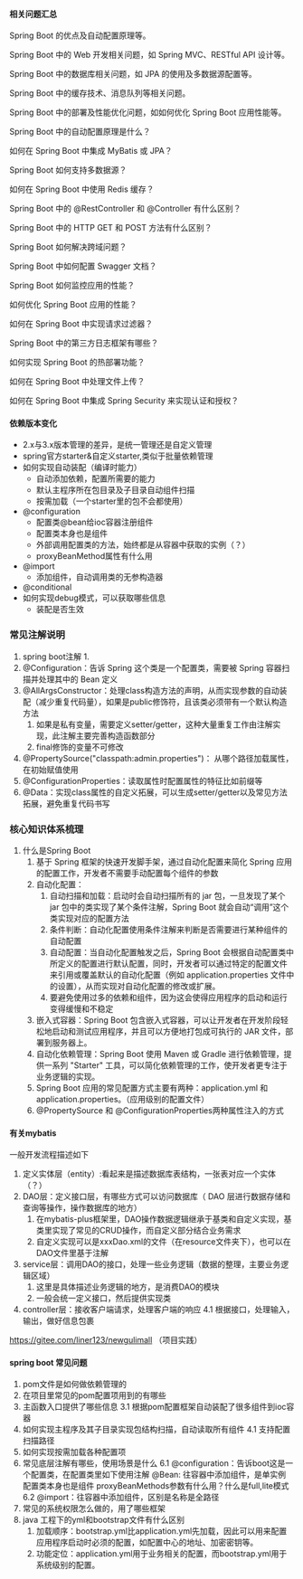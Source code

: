 #### 相关问题汇总
Spring Boot 的优点及自动配置原理等。

Spring Boot 中的 Web 开发相关问题，如 Spring MVC、RESTful API 设计等。

Spring Boot 中的数据库相关问题，如 JPA 的使用及多数据源配置等。

Spring Boot 中的缓存技术、消息队列等相关问题。

Spring Boot 中的部署及性能优化问题，如如何优化 Spring Boot 应用性能等。

Spring Boot 中的自动配置原理是什么？

如何在 Spring Boot 中集成 MyBatis 或 JPA？

Spring Boot 如何支持多数据源？

如何在 Spring Boot 中使用 Redis 缓存？

Spring Boot 中的 @RestController 和 @Controller 有什么区别？

Spring Boot 中的 HTTP GET 和 POST 方法有什么区别？

Spring Boot 如何解决跨域问题？

Spring Boot 中如何配置 Swagger 文档？

Spring Boot 如何监控应用的性能？

如何优化 Spring Boot 应用的性能？

如何在 Spring Boot 中实现请求过滤器？

Spring Boot 中的第三方日志框架有哪些？

如何实现 Spring Boot 的热部署功能？

如何在 Spring Boot 中处理文件上传？

如何在 Spring Boot 中集成 Spring Security 来实现认证和授权？


#### 依赖版本变化
- 2.x与3.x版本管理的差异，是统一管理还是自定义管理
- spring官方starter&自定义starter,类似于批量依赖管理
- 如何实现自动装配（编译时能力）
    - 自动添加依赖，配置所需要的能力
    - 默认主程序所在包目录及子目录自动组件扫描
    - 按需加载（一个starter里的包不会都使用）
- @configuration
    - 配置类@bean给ioc容器注册组件
    - 配置类本身也是组件
    - 外部调用配置类的方法，始终都是从容器中获取的实例（？）
    - proxyBeanMethod属性有什么用
- @import
    - 添加组件，自动调用类的无参构造器
- @conditional
- 如何实现debug模式，可以获取哪些信息
    - 装配是否生效

### 常见注解说明
1. spring boot注解
   1. 
2. @Configuration：告诉 Spring 这个类是一个配置类，需要被 Spring 容器扫描并处理其中的 Bean 定义
3. @AllArgsConstructor：处理class构造方法的声明，从而实现参数的自动装配（减少重复代码量），如果是public修饰符，且该类必须带有一个默认构造方法
   1. 如果是私有变量，需要定义setter/getter，这种大量重复工作由注解实现，此注解主要完善构造函数部分
   2. final修饰的变量不可修改
4. @PropertySource("classpath:admin.properties")： 从哪个路径加载属性，在初始赋值使用
5. @ConfigurationProperties：读取属性时配置属性的特征比如前缀等
6. @Data：实现class属性的自定义拓展，可以生成setter/getter以及常见方法拓展，避免重复代码书写



### 核心知识体系梳理
1. 什么是Spring Boot
   1. 基于 Spring 框架的快速开发脚手架，通过自动化配置来简化 Spring 应用的配置工作，开发者不需要手动配置每个组件的参数
   2. 自动化配置：
      1. 自动扫描和加载：启动时会自动扫描所有的 jar 包，一旦发现了某个 jar 包中的类实现了某个条件注解，Spring Boot 就会自动“调用”这个类实现对应的配置方法
      2. 条件判断：自动化配置使用条件注解来判断是否需要进行某种组件的自动配置
      3. 自动配置：当自动化配置触发之后，Spring Boot 会根据自动配置类中所定义的配置进行默认配置，同时，开发者可以通过特定的配置文件来引用或覆盖默认的自动化配置（例如 application.properties 文件中的设置），从而实现对自动化配置的修改或扩展。
      4. 要避免使用过多的依赖和组件，因为这会使得应用程序的启动和运行变得缓慢和不稳定
   3. 嵌入式容器：Spring Boot 包含嵌入式容器，可以让开发者在开发阶段轻松地启动和测试应用程序，并且可以方便地打包成可执行的 JAR 文件，部署到服务器上。
   4. 自动化依赖管理：Spring Boot 使用 Maven 或 Gradle 进行依赖管理，提供一系列 "Starter" 工具，可以简化依赖管理的工作，使开发者更专注于业务逻辑的实现。
   5. Spring Boot 应用的常见配置方式主要有两种：application.yml 和 application.properties。（应用级别的配置文件）
   6. @PropertySource 和 @ConfigurationProperties两种属性注入的方式
#### 有关mybatis
一般开发流程描述如下
1. 定义实体层（entity）:看起来是描述数据库表结构，一张表对应一个实体（？）
2. DAO层：定义接口层，有哪些方式可以访问数据库（ DAO 层进行数据存储和查询等操作，操作数据库的地方）
    1. 在mybatis-plus框架里，DAO操作数据逻辑继承于基类和自定义实现，基类里实现了常见的CRUD操作，而自定义部分结合业务需求
    2. 自定义实现可以是xxxDao.xml的文件（在resource文件夹下），也可以在DAO文件里基于注解
3. service层：调用DAO的接口，处理一些业务逻辑（数据的整理，主要业务逻辑区域）
    1. 这里是具体描述业务逻辑的地方，是消费DAO的模块
    2. 一般会统一定义接口，然后提供实现类
4. controller层：接收客户端请求，处理客户端的响应
    4.1 根据接口，处理输入，输出，做好信息包裹


https://gitee.com/liner123/newgulimall （项目实践）
#### spring boot 常见问题
1. pom文件是如何做依赖管理的 
2. 在项目里常见的pom配置项用到的有哪些
3. 主函数入口提供了哪些信息
    3.1 根据pom配置框架自动装配了很多组件到ioc容器
4. 如何实现主程序及其子目录实现包结构扫描，自动读取所有组件
    4.1 支持配置扫描路径
5. 如何实现按需加载各种配置项
6. 常见底层注解有哪些，使用场景是什么
    6.1 @configuration：告诉boot这是一个配置类，在配置类里如下使用注解
        @Bean: 往容器中添加组件，是单实例
        配置类本身也是组件
        proxyBeanMethods参数有什么用？什么是full,lite模式
    6.2 @import：往容器中添加组件，区别是名称是全路径
7. 常见的系统权限怎么做的，用了哪些框架
8. java 工程下的yml和bootstrap文件有什么区别
   1. 加载顺序：bootstrap.yml比application.yml先加载，因此可以用来配置应用程序启动时必须的配置，如配置中心的地址、加密密钥等。
   2. 功能定位：application.yml用于业务相关的配置，而bootstrap.yml用于系统级别的配置。
